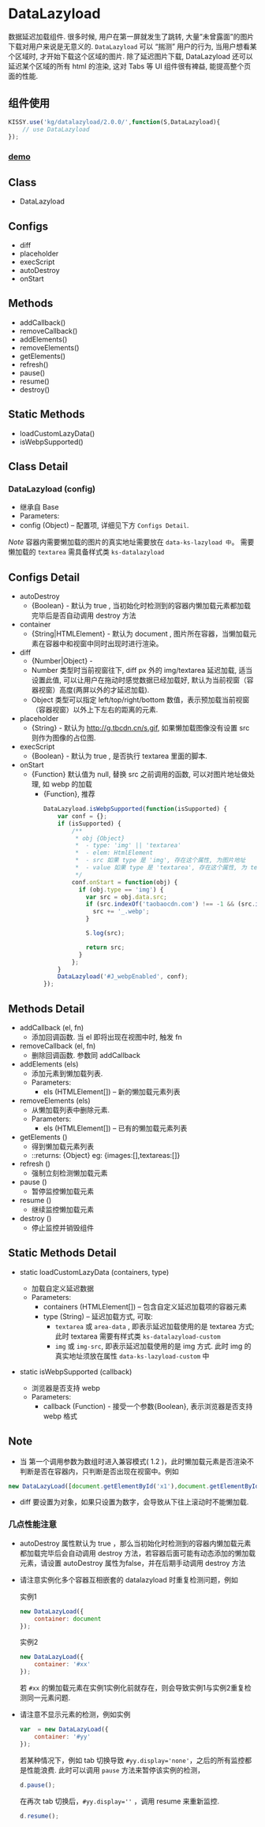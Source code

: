 DataLazyload
============

数据延迟加载组件.
很多时候, 用户在第一屏就发生了跳转, 大量”未曾露面”的图片下载对用户来说是无意义的.
`DataLazyload` 可以 “揣测” 用户的行为, 当用户想看某个区域时, 才开始下载这个区域的图片.
除了延迟图片下载, DataLazyload 还可以延迟某个区域的所有 html 的渲染, 这对 Tabs 等 UI 组件很有裨益, 能提高整个页面的性能.

## 组件使用
```js
KISSY.use('kg/datalazyload/2.0.0/',function(S,DataLazyload){
    // use DataLazyload
});
```
### [demo](../demo/index.html)

## Class
* DataLazyload

## Configs
* diff
* placeholder
* execScript
* autoDestroy
* onStart

## Methods
* addCallback()
* removeCallback()
* addElements()
* removeElements()
* getElements()
* refresh()
* pause()
* resume()
* destroy()

## Static Methods
* loadCustomLazyData()
* isWebpSupported()

## Class Detail
### DataLazyload (config)
* 继承自 Base
* Parameters:
 * config (Object) – 配置项, 详细见下方 `Configs Detail`.

*Note*
容器内需要懒加载的图片的真实地址需要放在 `data-ks-lazyload 中`。 需要懒加载的 `textarea` 需具备样式类 `ks-datalazyload`

## Configs Detail
* autoDestroy
  * {Boolean} - 默认为 true , 当初始化时检测到的容器内懒加载元素都加载完毕后是否自动调用 destroy 方法
* container
  * {String|HTMLElement} - 默认为 document , 图片所在容器，当懒加载元素在容器中和视窗中同时出现时进行渲染。
* diff
  * {Number|Object} -
  * Number 类型时当前视窗往下, diff px 外的 img/textarea 延迟加载, 适当设置此值, 可以让用户在拖动时感觉数据已经加载好, 默认为当前视窗（容器视窗）高度(两屏以外的才延迟加载).
  * Object 类型可以指定 left/top/right/bottom 数值，表示预加载当前视窗（容器视窗）以外上下左右的距离的元素.
* placeholder
  * {String} - 默认为 http://g.tbcdn.cn/s.gif, 如果懒加载图像没有设置 src 则作为图像的占位图.
* execScript
  * {Boolean} - 默认为 true , 是否执行 textarea 里面的脚本.
* onStart
  * {Function} 默认值为 null, 替换 src 之前调用的函数, 可以对图片地址做处理, 如 webp 的加载
    * {Function}, 推荐
      ```js
      DataLazyload.isWebpSupported(function(isSupported) {
          var conf = {};
          if (isSupported) {
              /**
               * obj {Object}
               *  - type: 'img' || 'textarea'
               *  - elem: HtmlElement
               *  - src 如果 type 是 'img', 存在这个属性, 为图片地址
               *  - value 如果 type 是 'textarea', 存在这个属性, 为 textarea.value
               */
              conf.onStart = function(obj) {
                if (obj.type == 'img') {
                  var src = obj.data.src;
                  if (src.indexOf('taobaocdn.com') !== -1 && (src.indexOf('.jpg') || src.indexOf('.png'))) {
                    src += '_.webp';
                  }

                  S.log(src);

                  return src;
                }
              };
          }
          DataLazyload('#J_webpEnabled', conf);
      });
      ```

## Methods Detail
* addCallback (el, fn)
  * 添加回调函数. 当 el 即将出现在视图中时, 触发 fn
* removeCallback (el, fn)
  * 删除回调函数. 参数同 addCallback
* addElements (els)
  * 添加元素到懒加载列表.
  * Parameters:
     * els (HTMLElement[]) – 新的懒加载元素列表
* removeElements (els)
  * 从懒加载列表中删除元素.
  * Parameters:
     *  els (HTMLElement[]) – 已有的懒加载元素列表
* getElements ()
  * 得到懒加载元素列表
  * ::returns: {Object} eg: {images:[],textareas:[]}
* refresh ()
  * 强制立刻检测懒加载元素
* pause ()
  * 暂停监控懒加载元素
* resume ()
  * 继续监控懒加载元素
* destroy ()
  * 停止监控并销毁组件

## Static Methods Detail
* static loadCustomLazyData (containers, type)
  * 加载自定义延迟数据
  * Parameters:
     * containers (HTMLElement[]) – 包含自定义延迟加载项的容器元素
     * type (String) – 延迟加载方式, 可取:
         - `textarea` 或 `area-data` , 即表示延迟加载使用的是 textarea 方式;
             此时 textarea 需要有样式类 `ks-datalazyload-custom`
         - `img` 或 `img-src`, 即表示延迟加载使用的是 img 方式.
            此时 img 的真实地址须放在属性 `data-ks-lazyload-custom` 中

* static isWebpSupported (callback)
  * 浏览器是否支持 webp
  * Parameters:
    * callback (Function) - 接受一个参数{Boolean}, 表示浏览器是否支持 webp 格式

## Note
- 当 第一个调用参数为数组时进入兼容模式( 1.2 )，此时懒加载元素是否渲染不判断是否在容器内，只判断是否出现在视窗中。例如
```js
new DataLazyLoad([document.getElementById('x1'),document.getElementById('x2')]);
```
- diff 要设置为对象，如果只设置为数字，会导致从下往上滚动时不能懒加载.

### 几点性能注意
- autoDestroy 属性默认为 true ，那么当初始化时检测到的容器内懒加载元素都加载完毕后会自动调用 destroy 方法，若容器后面可能有动态添加的懒加载元素，请设置 autoDestroy 属性为false，并在后期手动调用 destroy 方法

- 请注意实例化多个容器互相嵌套的 datalazyload 时重复检测问题，例如

    实例1
    
    ```js
    new DataLazyLoad({
        container: document
    });
    ```
    
    实例2
    
    ```js
    new DataLazyLoad({
        container: '#xx'
    });
    ```
    
    若 `#xx` 的懒加载元素在实例1实例化前就存在，则会导致实例1与实例2重复检测同一元素问题.



- 请注意不显示元素的检测，例如实例
    
    ```js
    var  = new DataLazyLoad({
        container: '#yy'
    });
    ```
    若某种情况下，例如 tab 切换导致 `#yy.display='none'`，之后的所有监控都是性能浪费. 此时可以调用 `pause` 方法来暂停该实例的检测，
    
    ```js
    d.pause();
    ```
    在再次 tab 切换后，`#yy.display=''` ，调用 resume 来重新监控.
    
    ```js
    d.resume();
    ```
